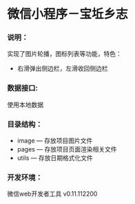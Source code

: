 # 微信小程序－宝坵乡志

### 说明：

实现了图片轮播，图标列表等功能，特色：
- 右滑弹出侧边栏，左滑收回侧边栏

### 数据接口:

使用本地数据

### 目录结构：

- image — 存放项目图片文件
- pages — 存放项目页面渲染相关文件
- utils — 存放日期格式化文件

### 开发环境：

微信web开发者工具 v0.11.112200

